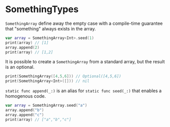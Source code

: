 # SomethingTypes

`SomethingArray` define away the empty case with a compile-time guarantee that "something" always exists in the array.

```swift
var array = SomethingArray<Int>.seed(1)
print(array) // [1]
array.append(2)
print(array) // [1,2]
```

It is possible to create a `SomethingArray` from a standard array, but the result is an optional.

```swift
print(SomethingArray([4,5,6])) // Optional([4,5,6])
print(SomethingArray<Int>([])) // nil
```

`static func append(_:)` is an alias for `static func seed(_:)` that enables a homogenous code.

```swift
var array = SomethingArray.seed("a")
array.append("b")
array.append("c")
print(array) // ["a","b","c"]
```
